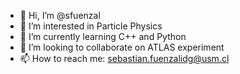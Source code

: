 - 👋 Hi, I’m @sfuenzal
- 👀 I’m interested in Particle Physics
- 🌱 I’m currently learning C++ and Python
- 💞️ I’m looking to collaborate on ATLAS experiment
- 📫 How to reach me: sebastian.fuenzalidg@usm.cl

<!---
sfuenzal/sfuenzal is a ✨ special ✨ repository because its `README.md` (this file) appears on your GitHub profile.
You can click the Preview link to take a look at your changes.
--->
